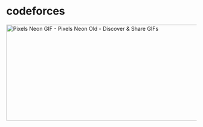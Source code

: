 # codeforces


 <img src="https://media.tenor.com/3bTxZ4HdrysAAAAC/pixels-neon.gif" jsaction="load:XAeZkd;" jsname="HiaYvf" class="n3VNCb KAlRDb" alt="Pixels Neon GIF - Pixels Neon Old - Discover & Share GIFs" data-noaft="1" style="width: 550px; height: 254.333px; margin: 0px;">
